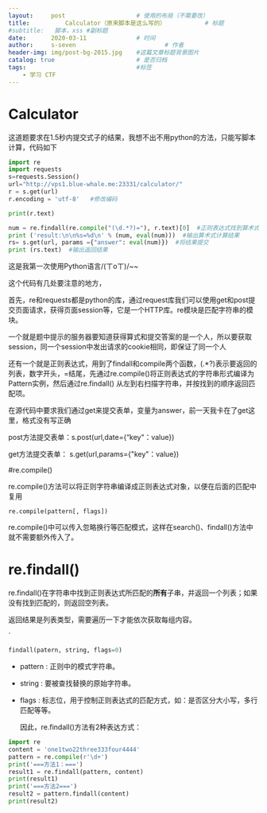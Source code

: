 ```yaml
---
layout:     post   				    # 使用的布局（不需要改）
title:       	Calculator（原来脚本是这么写的）			# 标题 
#subtitle:   脚本，xss #副标题
date:       2020-03-11 				# 时间
author:     s-seven 						# 作者
header-img: img/post-bg-2015.jpg 	#这篇文章标题背景图片
catalog: true 						# 是否归档
tags:								#标签
    - 学习 CTF
---
```


# Calculator

这道题要求在1.5秒内提交式子的结果，我想不出不用python的方法，只能写脚本计算，代码如下

```python
import re
import requests 
s=requests.Session()
url="http://vps1.blue-whale.me:23331/calculator/"
r = s.get(url)
r.encoding = 'utf-8'   #修改编码

print(r.text)

num = re.findall(re.compile("(\d.*?)="), r.text)[0]  #正则表达式找到算术式 
print ('result:\n\n%s=%d\n' % (num, eval(num)))  #输出算术式计算结果
rs= s.get(url, params ={"answer": eval(num)})  #将结果提交 
print (rs.text)  #输出返回结果
```

这是我第一次使用Python语言/(ㄒoㄒ)/~~

这个代码有几处要注意的地方，

首先，re和requests都是python的库，通过request库我们可以使用get和post提交页面请求，获得页面session等，它是一个HTTP库。re模块是匹配字符串的模块。

一个就是题中提示的服务器要知道获得算式和提交答案的是一个人，所以要获取session，同一个session中发出请求的cookie相同，即保证了同一个人

还有一个就是正则表达式，用到了findall和compile两个函数，(.*?)表示要返回的列表，数字开头，=结尾，先通过re.compile()将正则表达式的字符串形式编译为Pattern实例，然后通过re.findall() 从左到右扫描字符串，并按找到的顺序返回匹配项。 

在源代码中要求我们通过get来提交表单，变量为answer，前一天我卡在了get这里，格式没有写正确

post方法提交表单：s.post(url,date={“key"：value})

get方法提交表单： s.get(url,params={"key"：value})

#re.compile()

re.compile()方法可以将正则字符串编译成正则表达式对象，以便在后面的匹配中复用

`re.compile(pattern[, flags])`	

re.compile()中可以传入忽略换行等匹配模式，这样在search()、findall()方法中就不需要额外传入了。

# re.findall()

re.findall()在字符串中找到正则表达式所匹配的**所有**子串，并返回一个列表；如果没有找到匹配的，则返回空列表。

返回结果是列表类型，需要遍历一下才能依次获取每组内容。

`

```python
findall(patern, string, flags=0)
```



- pattern : 正则中的模式字符串。

- string : 要被查找替换的原始字符串。

- flags : 标志位，用于控制正则表达式的匹配方式，如：是否区分大小写，多行匹配等等。

  因此，re.findall()方法有2种表达方式：

```python
import re
content = 'one1two22three333four4444'
pattern = re.compile(r'\d+')
print('===方法1：===')
result1 = re.findall(pattern, content)
print(result1) 
print('===方法2===')
result2 = pattern.findall(content)
print(result2)
```


